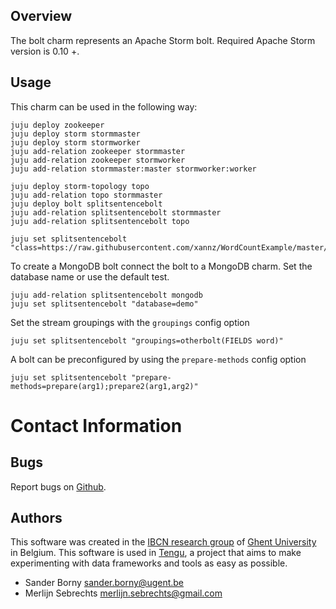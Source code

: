 Overview
--------

The bolt charm represents an Apache Storm bolt.
Required Apache Storm version is 0.10 +.

Usage
-----

This charm can be used in the following way:

```
juju deploy zookeeper
juju deploy storm stormmaster
juju deploy storm stormworker
juju add-relation zookeeper stormmaster
juju add-relation zookeeper stormworker
juju add-relation stormmaster:master stormworker:worker

juju deploy storm-topology topo
juju add-relation topo stormmaster
juju deploy bolt splitsentencebolt
juju add-relation splitsentencebolt stormmaster
juju add-relation splitsentencebolt topo

juju set splitsentencebolt "class=https://raw.githubusercontent.com/xannz/WordCountExample/master/src/main/java/com/sborny/wordcountexample/SplitSentence.java"
```

To create a MongoDB bolt connect the bolt to a MongoDB charm. Set the database name or use the default test.
```
juju add-relation splitsentencebolt mongodb
juju set splitsentencebolt "database=demo"
```

Set the stream groupings with the `groupings` config option
```
juju set splitsentencebolt "groupings=otherbolt(FIELDS word)"
```

A bolt can be preconfigured by using the `prepare-methods` config option
```
juju set splitsentencebolt "prepare-methods=prepare(arg1);prepare2(arg1,arg2)"
```



# Contact Information

## Bugs

Report bugs on [Github](https://github.com/IBCNServices/tengu-charms/issues).

## Authors

This software was created in the [IBCN research group](https://www.ibcn.intec.ugent.be/) of [Ghent University](http://www.ugent.be/en) in Belgium. This software is used in [Tengu](http://tengu.intec.ugent.be), a project that aims to make experimenting with data frameworks and tools as easy as possible.

- Sander Borny <sander.borny@ugent.be>
- Merlijn Sebrechts <merlijn.sebrechts@gmail.com>
